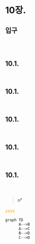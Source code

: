 # 10장. 

## 입구



<br/>
<br/>


## 10.1.


<br/>



## 10.1.


<br/>



## 10.1.


<br/>



## 10.1.


<br/>



## 10.1.


<br/>





> ### ✅


<span style="color:orange"></span>
<span style="color:orange">xxxx</span>


```mermaid
graph TD
      A-->B
      A-->C
      B-->D
      C-->D
```

<br/>
<br/>
<br/>
<br/>